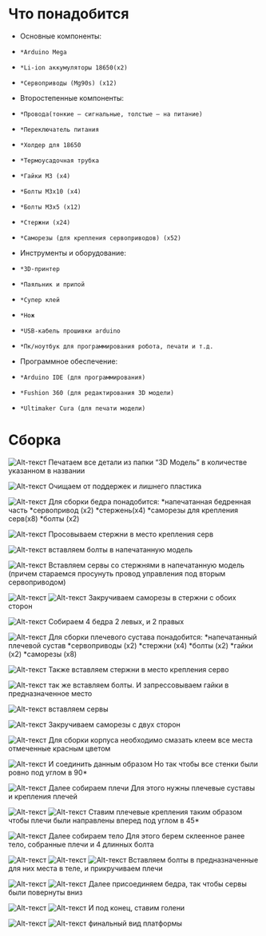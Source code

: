 # Что понадобится 
-   Основные компоненты:
-     *Arduino Mega
-     *Li-ion аккумуляторы 18650(x2)
-     *Сервоприводы (Mg90s) (х12)
-   Второстепенные компоненты: 
-     *Провода(тонкие – сигнальные, толстые – на питание)
-     *Переключатель питания
-     *Холдер для 18650 
-     *Термоусадочная трубка
-     *Гайки М3 (х4)
-     *Болты М3х10 (х4)
-     *Болты М3х5 (х12)
-     *Стержни (х24)
-     *Саморезы (для крепления сервоприводов) (х52)
-   Инструменты и оборудование:
-     *3D-принтер 
-     *Паяльник и припой 
-     *Супер клей
-     *Нож 
-     *USB-кабель прошивки arduino
-     *Пк/ноутбук для программирования робота, печати и т.д.
-   Программное обеспечение:
-     *Arduino IDE (для программирования)
-     *Fushion 360 (для редактирования 3D модели)
-     *Ultimaker Cura (для печати модели)


# Cборка

![Alt-текст](https://github.com/Volver-era/ERA-platform./blob/main/малые%20версии%20платформы/ERA%20v3/инструкция%20по%20сборке/Фото/сб01.jpg)
Печатаем все детали из папки “3D Модель” в количестве указанном в названии 

![Alt-текст](https://github.com/Volver-era/ERA-platform./blob/main/малые%20версии%20платформы/ERA%20v3/инструкция%20по%20сборке/Фото/сб02.jpg)
Очищаем от поддержек и лишнего пластика  

![Alt-текст](https://github.com/Volver-era/ERA-platform./blob/main/малые%20версии%20платформы/ERA%20v3/инструкция%20по%20сборке/Фото/сб03.jpg)
Для сборки бедра понадобится:
*напечатанная бедренная часть
*сервопривод (х2)
*стержень(х4)
*саморезы для крепления серв(х8)
*болты (х2)

![Alt-текст](https://github.com/Volver-era/ERA-platform./blob/main/малые%20версии%20платформы/ERA%20v3/инструкция%20по%20сборке/Фото/сб04.jpg)
Просовываем стержни в место крепления серв 

![Alt-текст](https://github.com/Volver-era/ERA-platform./blob/main/малые%20версии%20платформы/ERA%20v3/инструкция%20по%20сборке/Фото/сб05.jpg)
вставляем болты в напечатанную модель

![Alt-текст](https://github.com/Volver-era/ERA-platform./blob/main/малые%20версии%20платформы/ERA%20v3/инструкция%20по%20сборке/Фото/сб06.jpg)
Вставляем сервы со стержнями в напечатанную модель
(причем стараемся просунуть провод управления под вторым сервоприводом)

![Alt-текст](https://github.com/Volver-era/ERA-platform./blob/main/малые%20версии%20платформы/ERA%20v3/инструкция%20по%20сборке/Фото/сб07.jpg)
![Alt-текст](https://github.com/Volver-era/ERA-platform./blob/main/малые%20версии%20платформы/ERA%20v3/инструкция%20по%20сборке/Фото/сб08.jpg)
Закручиваем саморезы в стержни с обоих сторон 

![Alt-текст](https://github.com/Volver-era/ERA-platform./blob/main/малые%20версии%20платформы/ERA%20v3/инструкция%20по%20сборке/Фото/сб09.jpg)
Собираем 4 бедра 
2 левых, и 2 правых

![Alt-текст](https://github.com/Volver-era/ERA-platform./blob/main/малые%20версии%20платформы/ERA%20v3/инструкция%20по%20сборке/Фото/сб10.jpg)
Для сборки плечевого сустава понадобится:
*напечатанный плечевой сустав
*сервоприводы (х2)
*стержни (х4)
*болты (х2)
*гайки (х2)
*саморезы (х8)

![Alt-текст](https://github.com/Volver-era/ERA-platform./blob/main/малые%20версии%20платформы/ERA%20v3/инструкция%20по%20сборке/Фото/сб11.jpg)
Также вставляем стержни в место крепления серво 

![Alt-текст](https://github.com/Volver-era/ERA-platform./blob/main/малые%20версии%20платформы/ERA%20v3/инструкция%20по%20сборке/Фото/сб12.jpg)
так же вставляем болты.
И запрессовываем гайки в предназначенное место 

![Alt-текст](https://github.com/Volver-era/ERA-platform./blob/main/малые%20версии%20платформы/ERA%20v3/инструкция%20по%20сборке/Фото/сб13.jpg)
вставляем сервы 

![Alt-текст](https://github.com/Volver-era/ERA-platform./blob/main/малые%20версии%20платформы/ERA%20v3/инструкция%20по%20сборке/Фото/сб14.jpg)
Закручиваем саморезы с двух сторон 

![Alt-текст](https://github.com/Volver-era/ERA-platform./blob/main/малые%20версии%20платформы/ERA%20v3/инструкция%20по%20сборке/Фото/сб15.jpg)
Для сборки корпуса необходимо смазать клеем все места отмеченные красным цветом 

![Alt-текст](https://github.com/Volver-era/ERA-platform./blob/main/малые%20версии%20платформы/ERA%20v3/инструкция%20по%20сборке/Фото/сб16.jpg)
И соединить данным образом 
Но так чтобы все стенки были ровно под углом в 90*

![Alt-текст](https://github.com/Volver-era/ERA-platform./blob/main/малые%20версии%20платформы/ERA%20v3/инструкция%20по%20сборке/Фото/сб17.jpg)
Далее собираем плечи
Для этого нужны плечевые суставы и крепления плечей 

![Alt-текст](https://github.com/Volver-era/ERA-platform./blob/main/малые%20версии%20платформы/ERA%20v3/инструкция%20по%20сборке/Фото/сб18.jpg)
![Alt-текст](https://github.com/Volver-era/ERA-platform./blob/main/малые%20версии%20платформы/ERA%20v3/инструкция%20по%20сборке/Фото/сб19.jpg)
Ставим плечевые крепления таким образом чтобы плечи были направлены вперед под углом в 45*

![Alt-текст](https://github.com/Volver-era/ERA-platform./blob/main/малые%20версии%20платформы/ERA%20v3/инструкция%20по%20сборке/Фото/сб20.jpg)
Далее собираем тело 
Для этого берем склеенное ранее тело, собранные плечи и 4 длинных болта 

![Alt-текст](https://github.com/Volver-era/ERA-platform./blob/main/малые%20версии%20платформы/ERA%20v3/инструкция%20по%20сборке/Фото/сб21.jpg)
![Alt-текст](https://github.com/Volver-era/ERA-platform./blob/main/малые%20версии%20платформы/ERA%20v3/инструкция%20по%20сборке/Фото/сб22.jpg)
![Alt-текст](https://github.com/Volver-era/ERA-platform./blob/main/малые%20версии%20платформы/ERA%20v3/инструкция%20по%20сборке/Фото/сб23.jpg)
Вставляем болты в предназначенные для них места в теле, и прикручиваем плечи  

![Alt-текст](https://github.com/Volver-era/ERA-platform./blob/main/малые%20версии%20платформы/ERA%20v3/инструкция%20по%20сборке/Фото/сб24.jpg)
![Alt-текст](https://github.com/Volver-era/ERA-platform./blob/main/малые%20версии%20платформы/ERA%20v3/инструкция%20по%20сборке/Фото/сб25.jpg)
Далее присоединяем бедра, так чтобы сервы были повернуты вниз  

![Alt-текст](https://github.com/Volver-era/ERA-platform./blob/main/малые%20версии%20платформы/ERA%20v3/инструкция%20по%20сборке/Фото/сб26.jpg)
![Alt-текст](https://github.com/Volver-era/ERA-platform./blob/main/малые%20версии%20платформы/ERA%20v3/инструкция%20по%20сборке/Фото/сб27.jpg)
И под конец, ставим голени 

![Alt-текст](https://github.com/Volver-era/ERA-platform./blob/main/малые%20версии%20платформы/ERA%20v3/инструкция%20по%20сборке/Фото/сб28.jpg)
![Alt-текст](https://github.com/Volver-era/ERA-platform./blob/main/малые%20версии%20платформы/ERA%20v3/инструкция%20по%20сборке/Фото/сб29.jpg)
финальный вид платформы 
